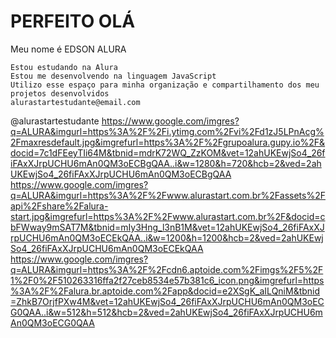 # PERFEITO OLÁ
Meu nome é EDSON ALURA

    Estou estudando na Alura
    Estou me desenvolvendo na linguagem JavaScript
    Utilizo esse espaço para minha organização e compartilhamento dos meu projetos desenvolvidos
    alurastartestudante@email.com

@alurastartestudante
https://www.google.com/imgres?q=ALURA&imgurl=https%3A%2F%2Fi.ytimg.com%2Fvi%2Fd1zJ5LPnAcg%2Fmaxresdefault.jpg&imgrefurl=https%3A%2F%2Fgrupoalura.gupy.io%2F&docid=7c1dFEeyTIi64M&tbnid=mdrK72WQ_ZzKOM&vet=12ahUKEwjSo4_26fiFAxXJrpUCHU6mAn0QM3oECBgQAA..i&w=1280&h=720&hcb=2&ved=2ahUKEwjSo4_26fiFAxXJrpUCHU6mAn0QM3oECBgQAA
https://www.google.com/imgres?q=ALURA&imgurl=https%3A%2F%2Fwww.alurastart.com.br%2Fassets%2Fapi%2Fshare%2Falura-start.jpg&imgrefurl=https%3A%2F%2Fwww.alurastart.com.br%2F&docid=cbFWway9mSAT7M&tbnid=mIy3Hng_l3nB1M&vet=12ahUKEwjSo4_26fiFAxXJrpUCHU6mAn0QM3oECEkQAA..i&w=1200&h=1200&hcb=2&ved=2ahUKEwjSo4_26fiFAxXJrpUCHU6mAn0QM3oECEkQAA
https://www.google.com/imgres?q=ALURA&imgurl=https%3A%2F%2Fcdn6.aptoide.com%2Fimgs%2F5%2F1%2F0%2F510263316ffa2f27ceb8534e57b381c6_icon.png&imgrefurl=https%3A%2F%2Falura.br.aptoide.com%2Fapp&docid=e2XSgK_aILQniM&tbnid=ZhkB7OrjfPXw4M&vet=12ahUKEwjSo4_26fiFAxXJrpUCHU6mAn0QM3oECG0QAA..i&w=512&h=512&hcb=2&ved=2ahUKEwjSo4_26fiFAxXJrpUCHU6mAn0QM3oECG0QAA

